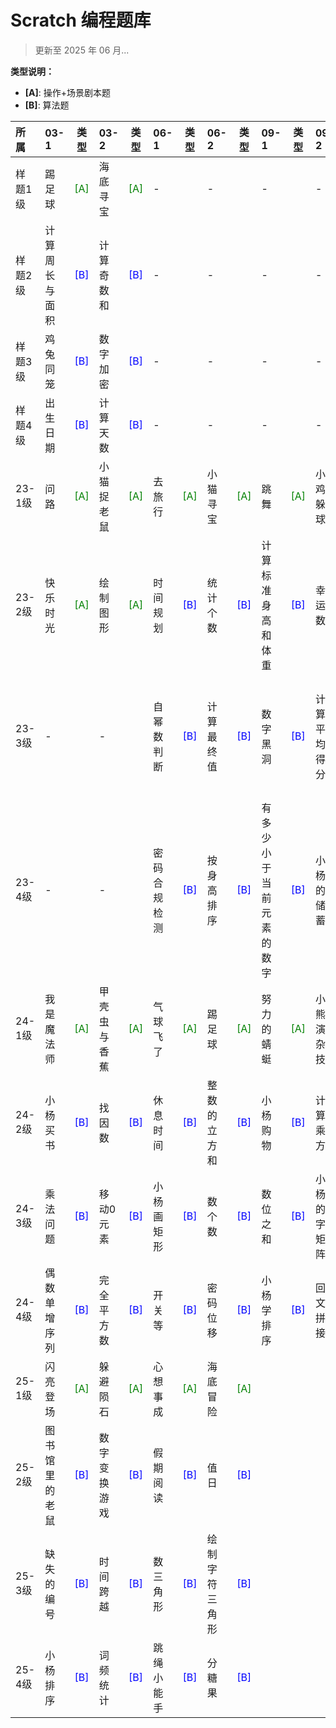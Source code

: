 # Scratch 编程题库

> 更新至 2025 年 06 月...

**类型说明：**

- **[A]**: 操作+场景剧本题
- **[B]**: 算法题

| 所属 | 03-1 | 类型 | 03-2 | 类型 | 06-1 | 类型 | 06-2 | 类型 | 09-1 | 类型 | 09-2 | 类型 | 12-1 | 类型 | 12-2 | 类型 |
|:----|:--------|:----:|:--------|:----:|:--------|:----:|:--------|:----:|:--------|:----:|:--------|:----:|:---------|:----:|:---------|:----:|
| 样题1级 | 踢足球 | <font color="green"> [A]</font> | 海底寻宝 | <font color="green"> [A]</font> | - |  | - |  | - |  | - |  | - |  | - |  |
| 样题2级 | 计算周长与面积 | <font color="blue">[B]</font> | 计算奇数和 | <font color="blue">[B]</font> | - |  | - |  | - |  | - |  | - |  | - |  |
| 样题3级 | 鸡兔同笼 | <font color="blue">[B]</font> | 数字加密 | <font color="blue">[B]</font> | - |  | - |  | - |  | - |  | - |  | - |  |
| 样题4级 | 出生日期 | <font color="blue">[B]</font> | 计算天数 | <font color="blue">[B]</font> | - |  | - |  | - |  | - |  | - |  | - |  |
| 23-1级 | 问路 | <font color="green"> [A]</font> | 小猫捉老鼠 | <font color="green"> [A]</font> | 去旅行 | <font color="green"> [A]</font> | 小猫寻宝 | <font color="green"> [A]</font> | 跳舞 | <font color="green"> [A]</font> | 小鸡躲球 | <font color="green"> [A]</font> | 返回地球 | <font color="green"> [A]</font> | 天使 | <font color="green"> [A]</font> |
| 23-2级 | 快乐时光 | <font color="green"> [A]</font> | 绘制图形 | <font color="green"> [A]</font> | 时间规划 | <font color="blue">[B]</font> | 统计个数 | <font color="blue">[B]</font> | 计算标准身高和体重 | <font color="blue">[B]</font> | 幸运数 | <font color="blue">[B]</font> | 足球联赛积分 | <font color="blue">[B]</font> | 小杨报数 | <font color="blue">[B]</font> |
| 23-3级 | - |  | - |  | 自幂数判断 | <font color="blue">[B]</font> | 计算最终值 | <font color="blue">[B]</font> | 数字黑洞 | <font color="blue">[B]</font> | 计算平均得分 | <font color="blue">[B]</font> | 小杨做题 | <font color="blue">[B]</font> | 满足条件的数累加 | <font color="blue">[B]</font> |
| 23-4级 | - |  | - |  | 密码合规检测 | <font color="blue">[B]</font> | 按身高排序 | <font color="blue">[B]</font> | 有多少小于当前元素的数字 | <font color="blue">[B]</font> | 小杨的储蓄 | <font color="blue">[B]</font> | 序列排序 | <font color="blue">[B]</font> | 小猫分鱼 | <font color="blue">[B]</font> |
| 24-1级 | 我是魔法师 | <font color="green"> [A]</font> | 甲壳虫与香蕉 | <font color="green"> [A]</font> | 气球飞了 | <font color="green"> [A]</font> | 踢足球 | <font color="green"> [A]</font> | 努力的蜻蜓 | <font color="green"> [A]</font> | 小熊演杂技 | <font color="green"> [A]</font> | 火箭回收 | <font color="green"> [A]</font> | 飞行的小猫 | <font color="green"> [A]</font> |
| 24-2级 | 小杨买书 | <font color="blue">[B]</font> | 找因数 | <font color="blue">[B]</font> | 休息时间 | <font color="blue">[B]</font> | 整数的立方和 | <font color="blue">[B]</font> | 小杨购物 | <font color="blue">[B]</font> | 计算乘方 | <font color="blue">[B]</font> | 温度转换 | <font color="blue">[B]</font> | 小杨读书 | <font color="blue">[B]</font> |
| 24-3级 | 乘法问题 | <font color="blue">[B]</font> | 移动0元素 | <font color="blue">[B]</font> | 小杨画矩形 | <font color="blue">[B]</font> | 数个数 | <font color="blue">[B]</font> | 数位之和 | <font color="blue">[B]</font> | 小杨的N字矩阵 | <font color="blue">[B]</font> | 数位和 | <font color="blue">[B]</font> | 填充长方形 | <font color="blue">[B]</font> |
| 24-4级 | 偶数单增序列 | <font color="blue">[B]</font> | 完全平方数 | <font color="blue">[B]</font> | 开关等 | <font color="blue">[B]</font> | 密码位移 | <font color="blue">[B]</font> | 小杨学排序 | <font color="blue">[B]</font> | 回文拼接 | <font color="blue">[B]</font> | 小杨学排序 | <font color="blue">[B]</font> | 数字替换 | <font color="blue">[B]</font> |
| 25-1级 | 闪亮登场 | <font color="green"> [A]</font> | 躲避陨石 | <font color="green"> [A]</font> | 心想事成 | <font color="green"> [A]</font> | 海底冒险 | <font color="green"> [A]</font> |  |  |  |  |  |  |  |  |
| 25-2级 | 图书馆里的老鼠 | <font color="blue">[B]</font> | 数字变换游戏 | <font color="blue">[B]</font> | 假期阅读 | <font color="blue">[B]</font> | 值日 | <font color="blue">[B]</font> |  |  |  |  |  |  |  |  |
| 25-3级 | 缺失的编号 | <font color="blue">[B]</font> | 时间跨越 | <font color="blue">[B]</font> | 数三角形 | <font color="blue">[B]</font> | 绘制字符三角形 | <font color="blue">[B]</font> |  |  |  |  |  |  |  |  |
| 25-4级 | 小杨排序 | <font color="blue">[B]</font> | 词频统计 | <font color="blue">[B]</font> | 跳绳小能手 | <font color="blue">[B]</font> | 分糖果 | <font color="blue">[B]</font> |  |  |  |  |  |  |  |  |
